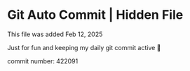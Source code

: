 # Git Auto Commit | Hidden File

This file was added Feb 12, 2025

Just for fun and keeping my daily git commit active 🤪

commit number: 422091

